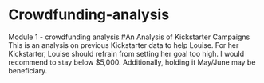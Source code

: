 # Crowdfunding-analysis
Module 1 - crowdfunding analysis 
#An Analysis of Kickstarter Campaigns
This is an analysis on previous Kickstarter data to help Louise. 
For her Kickstarter, Louise should refrain from setting her goal too high. I would recommend to stay below $5,000. Additionally, holding it May/June may be beneficiary. 
